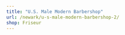 ```yaml
---
title: "U.S. Male Modern Barbershop"
url: /newark/u-s-male-modern-barbershop-2/
shop: Friseur
---
```

